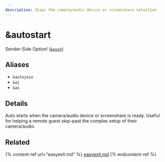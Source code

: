 ```yaml
---
description: Skips the camera/audio device or screenshare selection
---
```


# \&autostart

Sender-Side Option! ([`&push`](push.md))

## Aliases

* `&autojoin`
* `&aj`
* `&as`

## Details

Auto starts when the camera/audio device or screenshare is ready. Useful for helping a remote guest skip-past the complex setup of their camera/audio.

## Related

{% content-ref url="easyexit.md" %}
[easyexit.md](easyexit.md)
{% endcontent-ref %}
